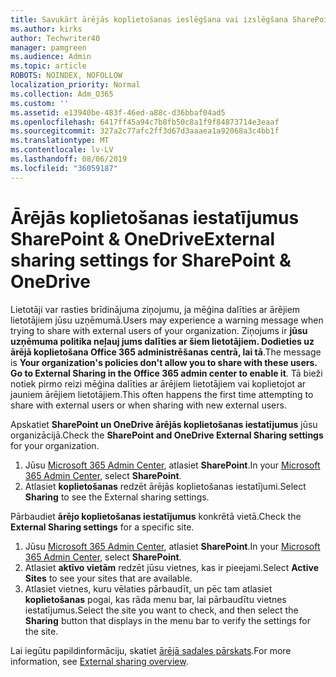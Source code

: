 ```yaml
---
title: Savukārt ārējās koplietošanas ieslēgšana vai izslēgšana SharePoint
ms.author: kirks
author: Techwriter40
manager: pamgreen
ms.audience: Admin
ms.topic: article
ROBOTS: NOINDEX, NOFOLLOW
localization_priority: Normal
ms.collection: Adm_O365
ms.custom: ''
ms.assetid: e13940be-483f-46ed-a88c-d36bbaf04ad5
ms.openlocfilehash: 6417ff45a94c7b8fb50c8a1f9f84873714e3eaaf
ms.sourcegitcommit: 327a2c77afc2ff3d67d3aaaea1a92068a3c4bb1f
ms.translationtype: MT
ms.contentlocale: lv-LV
ms.lasthandoff: 08/06/2019
ms.locfileid: "36059187"
---
```

# <a name="external-sharing-settings-for-sharepoint--onedrive"></a><span data-ttu-id="10b23-102">Ārējās koplietošanas iestatījumus SharePoint & OneDrive</span><span class="sxs-lookup"><span data-stu-id="10b23-102">External sharing settings for SharePoint & OneDrive</span></span>

<span data-ttu-id="10b23-103">Lietotāji var rasties brīdinājuma ziņojumu, ja mēģina dalīties ar ārējiem lietotājiem jūsu uzņēmumā.</span><span class="sxs-lookup"><span data-stu-id="10b23-103">Users may experience a warning message when trying to share with external users of your organization.</span></span> <span data-ttu-id="10b23-104">Ziņojums ir **jūsu uzņēmuma politika neļauj jums dalīties ar šiem lietotājiem. Dodieties uz ārējā koplietošana Office 365 administrēšanas centrā, lai tā**.</span><span class="sxs-lookup"><span data-stu-id="10b23-104">The message is **Your organization's policies don't allow you to share with these users. Go to External Sharing in the Office 365 admin center to enable it**.</span></span> <span data-ttu-id="10b23-105">Tā bieži notiek pirmo reizi mēģina dalīties ar ārējiem lietotājiem vai koplietojot ar jauniem ārējiem lietotājiem.</span><span class="sxs-lookup"><span data-stu-id="10b23-105">This often happens the first time attempting to share with external users or when sharing with new external users.</span></span>

<span data-ttu-id="10b23-106">Apskatiet **SharePoint un OneDrive ārējās koplietošanas iestatījumus** jūsu organizācijā.</span><span class="sxs-lookup"><span data-stu-id="10b23-106">Check the **SharePoint and OneDrive External Sharing settings** for your organization.</span></span>

1. <span data-ttu-id="10b23-107">Jūsu [Microsoft 365 Admin Center](https://admin.microsoft.com/AdminPortal/Home#/homepage">https://admin.microsoft.com/), atlasiet **SharePoint**.</span><span class="sxs-lookup"><span data-stu-id="10b23-107">In your [Microsoft 365 Admin Center](https://admin.microsoft.com/AdminPortal/Home#/homepage">https://admin.microsoft.com/), select **SharePoint**.</span></span>
3. <span data-ttu-id="10b23-108">Atlasiet **koplietošanas** redzēt ārējās koplietošanas iestatījumi.</span><span class="sxs-lookup"><span data-stu-id="10b23-108">Select **Sharing** to see the External sharing settings.</span></span>

<span data-ttu-id="10b23-109">Pārbaudiet **ārējo koplietošanas iestatījumus** konkrētā vietā.</span><span class="sxs-lookup"><span data-stu-id="10b23-109">Check the **External Sharing settings** for a specific site.</span></span>

1. <span data-ttu-id="10b23-110">Jūsu [Microsoft 365 Admin Center](https://admin.microsoft.com/AdminPortal/Home#/homepage">https://admin.microsoft.com/), atlasiet **SharePoint**.</span><span class="sxs-lookup"><span data-stu-id="10b23-110">In your [Microsoft 365 Admin Center](https://admin.microsoft.com/AdminPortal/Home#/homepage">https://admin.microsoft.com/), select **SharePoint**.</span></span>
2. <span data-ttu-id="10b23-111">Atlasiet **aktīvo vietām** redzēt jūsu vietnes, kas ir pieejami.</span><span class="sxs-lookup"><span data-stu-id="10b23-111">Select **Active Sites** to see your sites that are available.</span></span>
3. <span data-ttu-id="10b23-112">Atlasiet vietnes, kuru vēlaties pārbaudīt, un pēc tam atlasiet **koplietošanas** pogai, kas rāda menu bar, lai pārbaudītu vietnes iestatījumus.</span><span class="sxs-lookup"><span data-stu-id="10b23-112">Select the site you want to check, and then select the **Sharing** button that displays in the menu bar to verify the settings for the site.</span></span>

<span data-ttu-id="10b23-113">Lai iegūtu papildinformāciju, skatiet [ārējā sadales pārskats](https://docs.microsoft.com/sharepoint/external-sharing-overview).</span><span class="sxs-lookup"><span data-stu-id="10b23-113">For more information, see [External sharing overview](https://docs.microsoft.com/sharepoint/external-sharing-overview).</span></span>